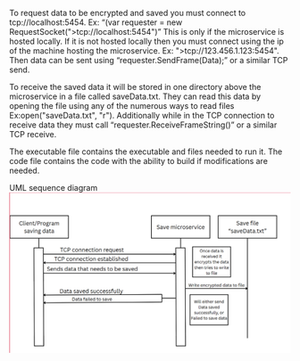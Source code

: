 To request data to be encrypted and saved you must connect to tcp://localhost:5454. Ex: “(var requester = new RequestSocket(">tcp://localhost:5454")” This is only if the microservice is hosted locally. If it is not hosted locally then you must connect using the ip of the machine hosting the microservice. Ex: ">tcp://123.456.1.123:5454". Then data can be sent using “requester.SendFrame(Data);” or a similar TCP send. 

To receive the saved data it will be stored in one directory above the microservice in a file called saveData.txt. They can read this data by opening the file using any of the numerous ways to read files Ex:open("saveData.txt", "r"). Additionally while in the TCP connection to receive data they must call “requester.ReceiveFrameString()” or a similar TCP receive. 

The executable file contains the executable and files needed to run it.
The code file contains the code with the ability to build if modifications are needed.

UML sequence diagram
![UML Diagram](UMLimage/UML.png)
